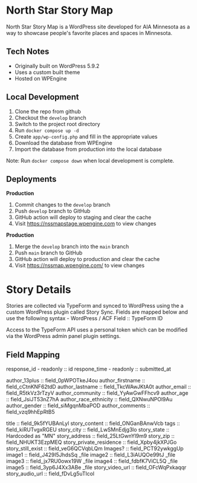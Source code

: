 # North Star Story Map

North Star Story Map is a WordPress site developed for AIA Minnesota as a way to showcase people's favorite places and spaces in Minnesota.

## Tech Notes

* Originally built on WordPress 5.9.2
* Uses a custom built theme
* Hosted on WPEngine

## Local Development

1. Clone the repo from github
1. Checkout the `develop` branch
1. Switch to the project root directory
1. Run `docker compose up -d`
1. Create `app/wp-config.php` and fill in the appropriate values
1. Download the database from WPEngine
1. Import the database from production into the local database

Note: Run `docker compose down` when local development is complete.

## Deployments

**Production**

1. Commit changes to the `develop` branch
1. Push `develop` branch to GitHub
1. GitHub action will deploy to staging and clear the cache
1. Visit https://nssmapstage.wpengine.com to view changes

**Production**

1. Merge the `develop` branch into the `main` branch
1. Push `main` branch to GitHub
1. GitHub action will deploy to production and clear the cache
1. Visit https://nssmap.wpengine.com/ to view changes

# Story Details

Stories are collected via TypeForm and synced to WordPress using the a custom WordPress plugin called Story Sync. Fields are mapped below and use the following syntax - WordPress / ACF Field :: TypeForm ID

Access to the TypeForm API uses a personal token which can be modified via the WordPress admin panel plugin settings.

## Field Mapping

response_id - readonly  :: id
respone_time - readonly :: submitted_at

author_13plus           :: field_0pWPOTkeJ4ou
author_firstname        :: field_cCtnKNF62tdD
author_lastname         :: field_TkcWAwJKtA0t
author_email            :: field_R5tkVz3rTzyV
author_community        :: field_YyAwGwFFhcv9
author_age              :: field_JsiJT53nZ7hA
author_race_ethnicity   :: field_QXNwuNPOl9Au
author_gender           :: field_siMgqnMbaPOD
author_comments         :: field_vzq9hhEpRtB5

title                   :: field_9k5fYUBAnLyl
story_content           :: field_ONGanBAnwVcb
tags                    :: field_kiRUTvgxRGEU
story_city              :: field_LwSMnEdjg3lo
story_state             :: Hardcoded as "MN"
story_address           :: field_25LtGwnYl9m9
story_zip               :: field_NHUKT3EzpMEQ
story_private_residence :: field_Xpby4jkXPJGo
story_still_exist       :: field_veG6QCVqbLQm
Images?                 :: field_PCT92ywkggUp
image1                  :: field_J429I5JhdsSq _file
image2                  :: field_L3iAUQOe99tJ _file
image3                  :: field_jx7RU0owx19W _file
image4                  :: field_fdbfK7ViCL5Q _file
image5                  :: field_3yp6J4Xx3ABe _file
story_video_url               :: field_OFcWqPxkaqqr
story_audio_url               :: field_fDvLg5uTIcol
